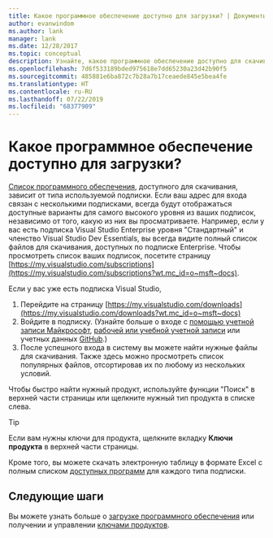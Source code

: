 ```yaml
---
title: Какое программное обеспечение доступно для загрузки? | Документы Майкрософт
author: evanwindom
ms.author: lank
manager: lank
ms.date: 12/28/2017
ms.topic: conceptual
description: Узнайте, какое программное обеспечение доступно для скачивания в вашей подписке Visual Studio.
ms.openlocfilehash: 7d6f533189bded975618e7dd65230a23d42b90f5
ms.sourcegitcommit: 485881e6ba872c7b28a7b17ceaede845e5bea4fe
ms.translationtype: HT
ms.contentlocale: ru-RU
ms.lasthandoff: 07/22/2019
ms.locfileid: "68377909"
---
```

# <a name="what-software-is-available-for-download"></a>Какое программное обеспечение доступно для загрузки?

[Список программного обеспечения](http://download.microsoft.com/download/1/5/4/15454442-CF17-47B9-A65D-DF84EF88511B/Visual_Studio_by_Subscription_Level.xlsx), доступного для скачивания, зависит от типа используемой подписки.  Если ваш адрес для входа связан с несколькими подписками, всегда будут отображаться доступные варианты для самого высокого уровня из ваших подписок, независимо от того, какую из них вы просматриваете.  Например, если у вас есть подписка Visual Studio Enterprise уровня "Стандартный" и членство Visual Studio Dev Essentials, вы всегда видите полный список файлов для скачивания, доступных по подписке Enterprise.  Чтобы просмотреть список ваших подписок, посетите страницу [https://my.visualstudio.com/subscriptions](https://my.visualstudio.com/subscriptions?wt.mc_id=o~msft~docs).

Если у вас уже есть подписка Visual Studio,
1. Перейдите на страницу [https://my.visualstudio.com/downloads](https://my.visualstudio.com/downloads?wt.mc_id=o~msft~docs)
2. Войдите в подписку. (Узнайте больше о входе с [помощью учетной записи Майкрософт](sign-in-msa.md), [рабочей или учебной учетной записи](sign-in-work.md) или учетных данных [GitHub](sign-in-github.md).)
3. После успешного входа в систему вы можете найти нужные файлы для скачивания.  Также здесь можно просмотреть список популярных файлов, отсортировав их по любому из нескольких условий.

Чтобы быстро найти нужный продукт, используйте функции "Поиск" в верхней части страницы или щелкните нужный тип продукта в списке слева.

> [!TIP]
> Если вам нужны ключи для продукта, щелкните вкладку **Ключи продукта** в верхней части страницы.

Кроме того, вы можете скачать электронную таблицу в формате Excel с полным списком [доступных программ](http://download.microsoft.com/download/1/5/4/15454442-CF17-47B9-A65D-DF84EF88511B/Visual_Studio_by_Subscription_Level.xlsx) для каждого типа подписки.

## <a name="next-steps"></a>Следующие шаги
Вы можете узнать больше о [загрузке программного обеспечения](download-software.md) или получении и управлении [ключами продуктов](product-keys.md).